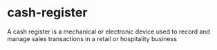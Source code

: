 # cash-register
A cash register is a mechanical or electronic device used to record and manage sales transactions in a retail or hospitality business
